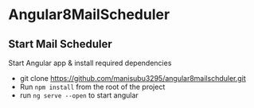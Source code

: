 # Angular8MailScheduler




## Start Mail Scheduler
Start Angular app & install required dependencies

- git clone https://github.com/manisubu3295/angular8mailschduler.git
- Run `npm install` from the root of the project
- run `ng serve --open` to start angular 

